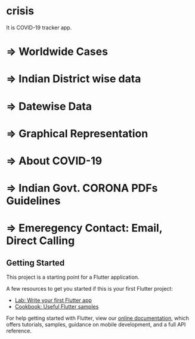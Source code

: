 # crisis

It is COVID-19 tracker app. 
# => Worldwide Cases 
# => Indian District wise data
# => Datewise Data
# => Graphical Representation 
# => About COVID-19
# => Indian Govt. CORONA PDFs Guidelines 
# => Emeregency Contact: Email, Direct Calling


## Getting Started

This project is a starting point for a Flutter application.

A few resources to get you started if this is your first Flutter project:

- [Lab: Write your first Flutter app](https://flutter.dev/docs/get-started/codelab)
- [Cookbook: Useful Flutter samples](https://flutter.dev/docs/cookbook)

For help getting started with Flutter, view our
[online documentation](https://flutter.dev/docs), which offers tutorials,
samples, guidance on mobile development, and a full API reference.
